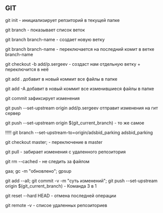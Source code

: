 ## GIT

git init - инициализирует репзиторий в текущей папке

git branch - показывает список веток

git branch branch-name - создает новую ветку 

git branch branch-name - переключается на последний комит в ветке branch-name

git checkout -b add/p.sergeev - создаст нам отдельную ветку + переключится в неё

git add . добавит в новый коммит все  файлы в папке

git add -A добавит в новый коммит все изменившиеся файлы в папке

git commit зафиксирует изменения

git push --set-upstream origin add/p.sergeev отправит изменения на гит сервер

git push --set-upstream origin $(git_current_branch) - то же самое

!!!!! git branch --set-upstream-to=origin/adsbid_parking adsbid_parking

git checkout master; - переключение в master

git pull - забирает изменения с удаленного репозитория

git rm --cached <file> - не следить за файлом

gaa; gc -m "обновлено"; gpsup

git add --all; git commit -v -m "суть изменений"; git push --set-upstream origin $(git_current_branch) -  Команда 3 в 1

git reset --hard HEAD - отмена последней операции

git remote -v -  списое удаленных репозиториев

